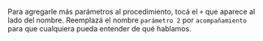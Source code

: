 Para agregarle más parámetros al procedimiento, tocá el `+` que aparece al lado del nombre. Reemplazá el nombre `parámetro 2` por `acompañamiento` para que cualquiera pueda entender de qué hablamos.